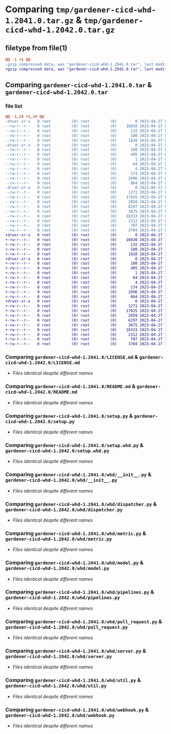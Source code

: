 # Comparing `tmp/gardener-cicd-whd-1.2041.0.tar.gz` & `tmp/gardener-cicd-whd-1.2042.0.tar.gz`

## filetype from file(1)

```diff
@@ -1 +1 @@
-gzip compressed data, was "gardener-cicd-whd-1.2041.0.tar", last modified: Thu Apr 27 09:53:00 2023, max compression
+gzip compressed data, was "gardener-cicd-whd-1.2042.0.tar", last modified: Thu Apr 27 12:12:14 2023, max compression
```

## Comparing `gardener-cicd-whd-1.2041.0.tar` & `gardener-cicd-whd-1.2042.0.tar`

### file list

```diff
@@ -1,24 +1,24 @@
-drwxr-xr-x   0 root         (0) root         (0)        0 2023-04-27 09:53:00.604683 gardener-cicd-whd-1.2041.0/
--rw-r--r--   0 root         (0) root         (0)    16830 2023-04-27 09:43:06.000000 gardener-cicd-whd-1.2041.0/LICENSE.md
--rw-r--r--   0 root         (0) root         (0)      132 2023-04-27 09:43:06.000000 gardener-cicd-whd-1.2041.0/NOTICE.md
--rw-r--r--   0 root         (0) root         (0)      180 2023-04-27 09:53:00.604683 gardener-cicd-whd-1.2041.0/PKG-INFO
--rw-r--r--   0 root         (0) root         (0)     1820 2023-04-27 09:43:06.000000 gardener-cicd-whd-1.2041.0/README.md
-drwxr-xr-x   0 root         (0) root         (0)        0 2023-04-27 09:53:00.600683 gardener-cicd-whd-1.2041.0/gardener_cicd_whd.egg-info/
--rw-r--r--   0 root         (0) root         (0)      180 2023-04-27 09:53:00.000000 gardener-cicd-whd-1.2041.0/gardener_cicd_whd.egg-info/PKG-INFO
--rw-r--r--   0 root         (0) root         (0)      405 2023-04-27 09:53:00.000000 gardener-cicd-whd-1.2041.0/gardener_cicd_whd.egg-info/SOURCES.txt
--rw-r--r--   0 root         (0) root         (0)        1 2023-04-27 09:53:00.000000 gardener-cicd-whd-1.2041.0/gardener_cicd_whd.egg-info/dependency_links.txt
--rw-r--r--   0 root         (0) root         (0)       64 2023-04-27 09:53:00.000000 gardener-cicd-whd-1.2041.0/gardener_cicd_whd.egg-info/requires.txt
--rw-r--r--   0 root         (0) root         (0)        4 2023-04-27 09:53:00.000000 gardener-cicd-whd-1.2041.0/gardener_cicd_whd.egg-info/top_level.txt
--rw-r--r--   0 root         (0) root         (0)      174 2023-04-27 09:53:00.604683 gardener-cicd-whd-1.2041.0/setup.cfg
--rw-r--r--   0 root         (0) root         (0)     2096 2023-04-27 09:43:07.000000 gardener-cicd-whd-1.2041.0/setup.py
--rw-r--r--   0 root         (0) root         (0)      864 2023-04-27 09:43:07.000000 gardener-cicd-whd-1.2041.0/setup.whd.py
-drwxr-xr-x   0 root         (0) root         (0)        0 2023-04-27 09:53:00.604683 gardener-cicd-whd-1.2041.0/whd/
--rw-r--r--   0 root         (0) root         (0)     1271 2023-04-27 09:43:07.000000 gardener-cicd-whd-1.2041.0/whd/__init__.py
--rw-r--r--   0 root         (0) root         (0)    17025 2023-04-27 09:43:07.000000 gardener-cicd-whd-1.2041.0/whd/dispatcher.py
--rw-r--r--   0 root         (0) root         (0)     2959 2023-04-27 09:43:07.000000 gardener-cicd-whd-1.2041.0/whd/metric.py
--rw-r--r--   0 root         (0) root         (0)     6297 2023-04-27 09:43:07.000000 gardener-cicd-whd-1.2041.0/whd/model.py
--rw-r--r--   0 root         (0) root         (0)     3875 2023-04-27 09:43:07.000000 gardener-cicd-whd-1.2041.0/whd/pipelines.py
--rw-r--r--   0 root         (0) root         (0)    18333 2023-04-27 09:43:07.000000 gardener-cicd-whd-1.2041.0/whd/pull_request.py
--rw-r--r--   0 root         (0) root         (0)     2312 2023-04-27 09:43:07.000000 gardener-cicd-whd-1.2041.0/whd/server.py
--rw-r--r--   0 root         (0) root         (0)      707 2023-04-27 09:43:07.000000 gardener-cicd-whd-1.2041.0/whd/util.py
--rw-r--r--   0 root         (0) root         (0)     3704 2023-04-27 09:43:07.000000 gardener-cicd-whd-1.2041.0/whd/webhook.py
+drwxr-xr-x   0 root         (0) root         (0)        0 2023-04-27 12:12:14.914251 gardener-cicd-whd-1.2042.0/
+-rw-r--r--   0 root         (0) root         (0)    16830 2023-04-27 12:08:57.000000 gardener-cicd-whd-1.2042.0/LICENSE.md
+-rw-r--r--   0 root         (0) root         (0)      132 2023-04-27 12:08:57.000000 gardener-cicd-whd-1.2042.0/NOTICE.md
+-rw-r--r--   0 root         (0) root         (0)      180 2023-04-27 12:12:14.914251 gardener-cicd-whd-1.2042.0/PKG-INFO
+-rw-r--r--   0 root         (0) root         (0)     1820 2023-04-27 12:08:57.000000 gardener-cicd-whd-1.2042.0/README.md
+drwxr-xr-x   0 root         (0) root         (0)        0 2023-04-27 12:12:14.910251 gardener-cicd-whd-1.2042.0/gardener_cicd_whd.egg-info/
+-rw-r--r--   0 root         (0) root         (0)      180 2023-04-27 12:12:14.000000 gardener-cicd-whd-1.2042.0/gardener_cicd_whd.egg-info/PKG-INFO
+-rw-r--r--   0 root         (0) root         (0)      405 2023-04-27 12:12:14.000000 gardener-cicd-whd-1.2042.0/gardener_cicd_whd.egg-info/SOURCES.txt
+-rw-r--r--   0 root         (0) root         (0)        1 2023-04-27 12:12:14.000000 gardener-cicd-whd-1.2042.0/gardener_cicd_whd.egg-info/dependency_links.txt
+-rw-r--r--   0 root         (0) root         (0)       64 2023-04-27 12:12:14.000000 gardener-cicd-whd-1.2042.0/gardener_cicd_whd.egg-info/requires.txt
+-rw-r--r--   0 root         (0) root         (0)        4 2023-04-27 12:12:14.000000 gardener-cicd-whd-1.2042.0/gardener_cicd_whd.egg-info/top_level.txt
+-rw-r--r--   0 root         (0) root         (0)      174 2023-04-27 12:12:14.914251 gardener-cicd-whd-1.2042.0/setup.cfg
+-rw-r--r--   0 root         (0) root         (0)     2096 2023-04-27 12:08:57.000000 gardener-cicd-whd-1.2042.0/setup.py
+-rw-r--r--   0 root         (0) root         (0)      864 2023-04-27 12:08:57.000000 gardener-cicd-whd-1.2042.0/setup.whd.py
+drwxr-xr-x   0 root         (0) root         (0)        0 2023-04-27 12:12:14.910251 gardener-cicd-whd-1.2042.0/whd/
+-rw-r--r--   0 root         (0) root         (0)     1271 2023-04-27 12:08:57.000000 gardener-cicd-whd-1.2042.0/whd/__init__.py
+-rw-r--r--   0 root         (0) root         (0)    17025 2023-04-27 12:08:57.000000 gardener-cicd-whd-1.2042.0/whd/dispatcher.py
+-rw-r--r--   0 root         (0) root         (0)     2959 2023-04-27 12:08:57.000000 gardener-cicd-whd-1.2042.0/whd/metric.py
+-rw-r--r--   0 root         (0) root         (0)     6297 2023-04-27 12:08:57.000000 gardener-cicd-whd-1.2042.0/whd/model.py
+-rw-r--r--   0 root         (0) root         (0)     3875 2023-04-27 12:08:57.000000 gardener-cicd-whd-1.2042.0/whd/pipelines.py
+-rw-r--r--   0 root         (0) root         (0)    18333 2023-04-27 12:08:57.000000 gardener-cicd-whd-1.2042.0/whd/pull_request.py
+-rw-r--r--   0 root         (0) root         (0)     2312 2023-04-27 12:08:57.000000 gardener-cicd-whd-1.2042.0/whd/server.py
+-rw-r--r--   0 root         (0) root         (0)      707 2023-04-27 12:08:57.000000 gardener-cicd-whd-1.2042.0/whd/util.py
+-rw-r--r--   0 root         (0) root         (0)     3704 2023-04-27 12:08:57.000000 gardener-cicd-whd-1.2042.0/whd/webhook.py
```

### Comparing `gardener-cicd-whd-1.2041.0/LICENSE.md` & `gardener-cicd-whd-1.2042.0/LICENSE.md`

 * *Files identical despite different names*

### Comparing `gardener-cicd-whd-1.2041.0/README.md` & `gardener-cicd-whd-1.2042.0/README.md`

 * *Files identical despite different names*

### Comparing `gardener-cicd-whd-1.2041.0/setup.py` & `gardener-cicd-whd-1.2042.0/setup.py`

 * *Files identical despite different names*

### Comparing `gardener-cicd-whd-1.2041.0/setup.whd.py` & `gardener-cicd-whd-1.2042.0/setup.whd.py`

 * *Files identical despite different names*

### Comparing `gardener-cicd-whd-1.2041.0/whd/__init__.py` & `gardener-cicd-whd-1.2042.0/whd/__init__.py`

 * *Files identical despite different names*

### Comparing `gardener-cicd-whd-1.2041.0/whd/dispatcher.py` & `gardener-cicd-whd-1.2042.0/whd/dispatcher.py`

 * *Files identical despite different names*

### Comparing `gardener-cicd-whd-1.2041.0/whd/metric.py` & `gardener-cicd-whd-1.2042.0/whd/metric.py`

 * *Files identical despite different names*

### Comparing `gardener-cicd-whd-1.2041.0/whd/model.py` & `gardener-cicd-whd-1.2042.0/whd/model.py`

 * *Files identical despite different names*

### Comparing `gardener-cicd-whd-1.2041.0/whd/pipelines.py` & `gardener-cicd-whd-1.2042.0/whd/pipelines.py`

 * *Files identical despite different names*

### Comparing `gardener-cicd-whd-1.2041.0/whd/pull_request.py` & `gardener-cicd-whd-1.2042.0/whd/pull_request.py`

 * *Files identical despite different names*

### Comparing `gardener-cicd-whd-1.2041.0/whd/server.py` & `gardener-cicd-whd-1.2042.0/whd/server.py`

 * *Files identical despite different names*

### Comparing `gardener-cicd-whd-1.2041.0/whd/util.py` & `gardener-cicd-whd-1.2042.0/whd/util.py`

 * *Files identical despite different names*

### Comparing `gardener-cicd-whd-1.2041.0/whd/webhook.py` & `gardener-cicd-whd-1.2042.0/whd/webhook.py`

 * *Files identical despite different names*

